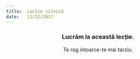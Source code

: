 ```yaml
---
title:  Lecție zilnică
date:   11/12/2017
---
```


### <center>Lucrăm la această lecție.</center>
<center>Te rog intoarce-te mai tarziu.</center>